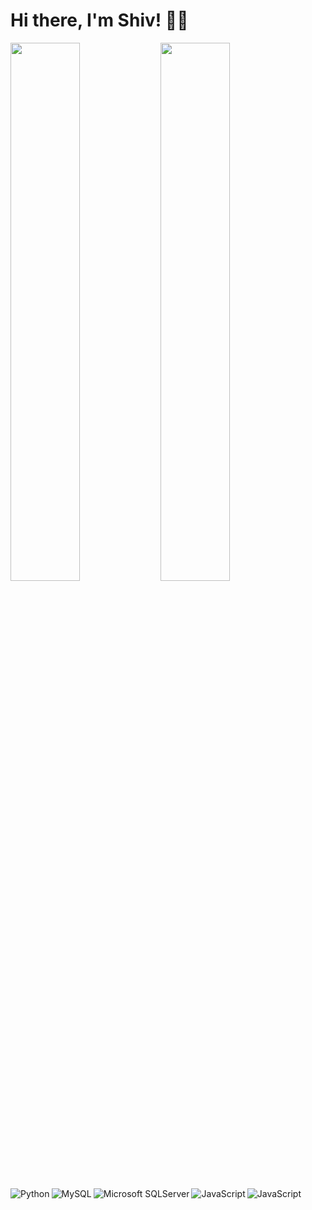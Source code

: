 # Hi there, I'm Shiv! 👋🏻

<img align="left" width="47%" src="https://github-readme-stats.vercel.app/api?username=purpleandnine&show_icons=true&theme=radical" />

<img align="left" width="47%" src="https://github-readme-stats.vercel.app/api/top-langs/?username=purpleandnine&layout=compact"/>

<img align="left" alt="Python" src="https://img.shields.io/badge/python-3670A0?style=for-the-badge&logo=python&logoColor=ffdd54"/>

<img align="left" alt="MySQL" src="https://img.shields.io/badge/mysql-%2300f.svg?style=for-the-badge&logo=mysql&logoColor=white"/>

<img align="left" alt="Microsoft SQLServer" src="https://img.shields.io/badge/Microsoft%20SQL%20Sever-CC2927?style=for-the-badge&logo=microsoft%20sql%20server&logoColor=white"/>


<img align="left" alt="JavaScript" src="https://img.shields.io/badge/javascript-%23323330.svg?style=for-the-badge&logo=javascript&logoColor=%23F7DF1E"/>

<img align="left" alt="JavaScript" src="https://img.shields.io/badge/sqlite-%2307405e.svg?style=for-the-badge&logo=sqlite&logoColor=white"/>
